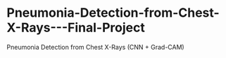 # Pneumonia-Detection-from-Chest-X-Rays---Final-Project
Pneumonia Detection from Chest X-Rays (CNN + Grad-CAM)
